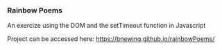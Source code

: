 <h3> Rainbow Poems </h3>

An exercize using the DOM and the setTimeout function in Javascript

Project can be accessed here: <a href=https://bnewing.github.io/rainbowPoems/>https://bnewing.github.io/rainbowPoems/</a>
